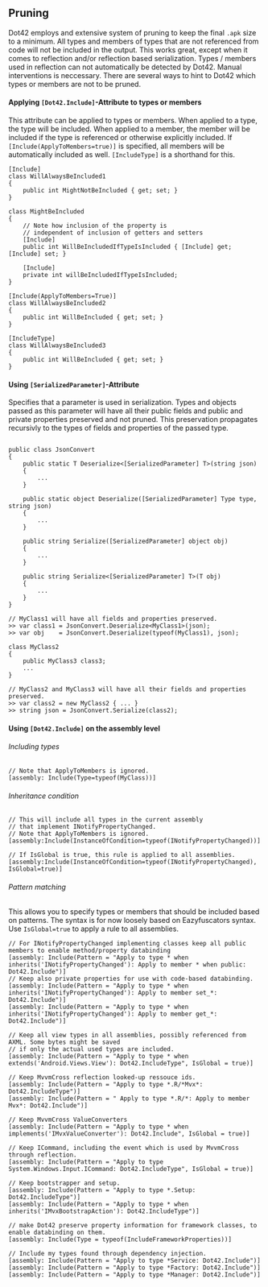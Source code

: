 ## Pruning

Dot42 employs and extensive system of pruning to keep the final `.apk` size to a minimum. All types and members of types that are not referenced from code will not be included in the output.
This works great, except when it comes to reflection and/or reflection based serialization. Types / members used in reflection can not automatically be detected by Dot42. Manual interventions is neccessary. There are several ways to hint to Dot42 which types or members are not to be pruned.

#### Applying `[Dot42.Include]`-Attribute to types or members 
This attribute  can be applied to types or members. When applied to a type, the type will be included. When applied to a member, the member will be included if the type is referenced or otherwise explicitly included. If `[Include(ApplyToMembers=true)]` is specified, all members will be automatically included as well. `[IncludeType]` is a shorthand for this. 
```
[Include]
class WillAlwaysBeIncluded1
{
	public int MightNotBeIncluded { get; set; }
}

class MightBeIncluded
{
	// Note how inclusion of the property is 
	// independent of inclusion of getters and setters
	[Include]
	public int WillBeIncludedIfTypeIsIncluded { [Include] get; [Include] set; }

	[Include]
	private int willBeIncludedIfTypeIsIncluded;
}

[Include(ApplyToMembers=True)]
class WillAlwaysBeIncluded2
{
	public int WillBeIncluded { get; set; }
}

[IncludeType]
class WillAlwaysBeIncluded3
{
	public int WillBeIncluded { get; set; }
}
```

#### Using `[SerializedParameter]`-Attribute

Specifies that a parameter is used in serialization. Types and objects passed as this parameter will have all their public fields and public and private properties preserved and not pruned.
This preservation propagates recursivly to the types of fields and properties of the passed type.

```

public class JsonConvert
{
	public static T Deserialize<[SerializedParameter] T>(string json) 
	{
		...
	}

	public static object Deserialize([SerializedParameter] Type type, string json) 
	{
		...
	}
	
	public string Serialize([SerializedParameter] object obj)
	{
		...
	}

	public string Serialize<[SerializedParameter] T>(T obj)
	{
		...
	}
}

// MyClass1 will have all fields and properties preserved.
>> var class1 = JsonConvert.Deserialize<MyClass1>(json);
>> var obj    = JsonConvert.Deserialize(typeof(MyClass1), json);

class MyClass2
{
	public MyClass3 class3;
	...
}

// MyClass2 and MyClass3 will have all their fields and properties preserved.
>> var class2 = new MyClass2 { ... }
>> string json = JsonConvert.Serialize(class2);

```
#### Using `[Dot42.Include]` on the assembly level
###### Including types
```
// Note that ApplyToMembers is ignored.
[assembly: Include(Type=typeof(MyClass))]
``` 
###### Inheritance condition
```
// This will include all types in the current assembly
// that implement INotifyPropertyChanged.
// Note that ApplyToMembers is ignored.
[assembly:Include(InstanceOfCondition=typeof(INotifyPropertyChanged))]

// If IsGlobal is true, this rule is applied to all assemblies.
[assembly:Include(InstanceOfCondition=typeof(INotifyPropertyChanged), IsGlobal=true)]
```
###### Pattern matching 

This allows you to specify types or members that should be included based on patterns. The syntax is for now loosely based on Eazyfuscators syntax. Use `IsGlobal=true` to apply a rule to all assemblies.
```
// For INotifyPropertyChanged implementing classes keep all public members to enable method/property databinding
[assembly: Include(Pattern = "Apply to type * when inherits('INotifyPropertyChanged'): Apply to member * when public: Dot42.Include")]
// Keep also private properties for use with code-based databinding.
[assembly: Include(Pattern = "Apply to type * when inherits('INotifyPropertyChanged'): Apply to member set_*: Dot42.Include")]
[assembly: Include(Pattern = "Apply to type * when inherits('INotifyPropertyChanged'): Apply to member get_*: Dot42.Include")]

// Keep all view types in all assemblies, possibly referenced from AXML. Some bytes might be saved
// if only the actual used types are included.
[assembly: Include(Pattern = "Apply to type * when extends('Android.Views.View'): Dot42.IncludeType", IsGlobal = true)]

// Keep MvvmCross reflection looked-up ressouce ids.
[assembly: Include(Pattern = "Apply to type *.R/*Mvx*: Dot42.IncludeType")]
[assembly: Include(Pattern = " Apply to type *.R/*: Apply to member Mvx*: Dot42.Include")]

// Keep MvvmCross ValueConverters
[assembly: Include(Pattern = "Apply to type * when implements('IMvxValueConverter'): Dot42.Include", IsGlobal = true)]

// Keep ICommand, including the event which is used by MvvmCross through reflection.
[assembly: Include(Pattern = "Apply to type System.Windows.Input.ICommand: Dot42.IncludeType", IsGlobal = true)]

// Keep bootstrapper and setup.
[assembly: Include(Pattern = "Apply to type *.Setup: Dot42.IncludeType")]
[assembly: Include(Pattern = "Apply to type * when inherits('IMvxBootstrapAction'): Dot42.IncludeType")]

// make Dot42 preserve property information for framework classes, to enable databinding on them.
[assembly: Include(Type = typeof(IncludeFrameworkProperties))]

// Include my types found through dependency injection.
[assembly: Include(Pattern = "Apply to type *Service: Dot42.Include")]
[assembly: Include(Pattern = "Apply to type *Factory: Dot42.Include")]
[assembly: Include(Pattern = "Apply to type *Manager: Dot42.Include")]
```

